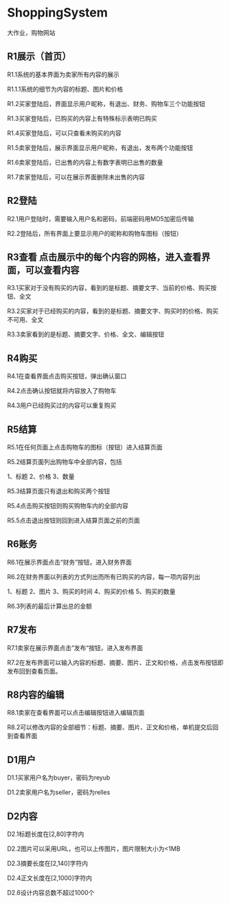 # ShoppingSystem

大作业，购物网站

## R1展示（首页）

R1.1系统的基本界面为卖家所有内容的展示

R1.1.1系统的细节为内容的标题、图片和价格

R1.2买家登陆后，界面显示用户昵称，有退出、财务、购物车三个功能按钮

R1.3买家登陆后，已购买的内容上有特殊标示表明已购买

R1.4买家登陆后，可以只查看未购买的内容

R1.5卖家登陆后，展示界面显示用户昵称，有退出，发布两个功能按钮

R1.6卖家登陆后，已出售的内容上有数字表明已出售的数量

R1.7卖家登陆后，可以在展示界面删除未出售的内容

## R2登陆

R2.1用户登陆时，需要输入用户名和密码，前端密码用MD5加密后传输

R2.2登陆后，所有界面上要显示用户的昵称和购物车图标（按钮）

## R3查看 点击展示中的每个内容的网格，进入查看界面，可以查看内容

R3.1买家对于没有购买的内容，看到的是标题、摘要文字、当前的价格、购买按钮、全文

R3.2买家对于已经购买的内容，看到的是标题、摘要文字、购买时的价格、购买不可用、全文

R3.3卖家看到的是标题、摘要文字、价格、全文、编辑按钮

## R4购买

R4.1在查看界面点击购买按钮，弹出确认窗口

R4.2点击确认按钮就将内容放入了购物车

R4.3用户已经购买过的内容可以重复购买

## R5结算

R5.1在任何页面上点击购物车的图标（按钮）进入结算页面

R5.2结算页面列出购物车中全部内容，包括

1、标题
2、价格
3、数量

R5.3结算页面只有退出和购买两个按钮

R5.4点击购买按钮则购买购物车内的全部内容

R5.5点击退出按钮则回到进入结算页面之前的页面

## R6账务

R6.1在展示界面点击“财务”按钮，进入财务界面

R6.2在财务界面以列表的方式列出而所有已购买的内容，每一项内容列出

1、标题
2、图片
3、购买的时间
4、购买的价格
5、购买的数量

R6.3列表的最后计算出总的金额

## R7发布

R7.1卖家在展示界面点击”发布“按钮，进入发布界面

R7.2在发布界面可以输入内容的标题、摘要、图片、正文和价格，点击发布按钮即发布回到查看页面。

## R8内容的编辑

R8.1卖家在查看界面可以点击编辑按钮进入编辑页面

R8.2可以修改内容的全部细节：标题、摘要、图片、正文和价格，单机提交后回到查看界面

## D1用户

D1.1买家用户名为buyer，密码为reyub

D1.2卖家用户名为seller，密码为relles

## D2内容

D2.1标题长度在[2,80]字符内

D2.2图片可以采用URL，也可以上传图片，图片限制大小为<1MB

D2.3摘要长度在[2,140]字符内

D2.4正文长度在[2,1000]字符内

D2.6设计内容总数不超过1000个
